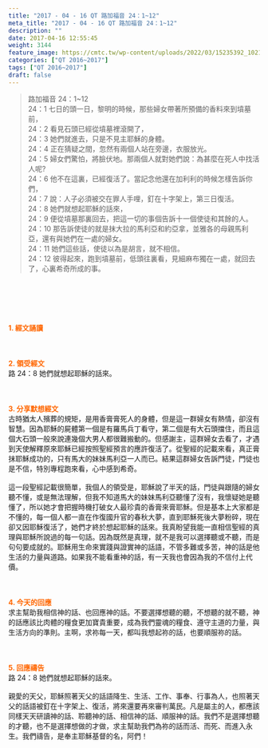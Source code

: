 ```yaml
---
title: "2017 - 04 - 16 QT 路加福音 24：1~12"
meta_title: "2017 - 04 - 16 QT 路加福音 24：1~12"
description: ""
date: 2017-04-16 12:55:45
weight: 3144
feature_image: https://cmtc.tw/wp-content/uploads/2022/03/15235392_10211799862337740_180693556567566654_o-1.webp
categories: ["QT 2016~2017"]
tags: ["QT 2016~2017"]
draft: false
---
```


<blockquote>路加福音 24：1~12<br />
24：1 七日的頭一日，黎明的時候，那些婦女帶著所預備的香料來到墳墓前，<br />
24：2 看見石頭已經從墳墓裡滾開了，<br />
24：3 她們就進去，只是不見主耶穌的身體。<br />
24：4 正在猜疑之間，忽然有兩個人站在旁邊，衣服放光。<br />
24：5 婦女們驚怕，將臉伏地。那兩個人就對她們說：為甚麼在死人中找活人呢?<br />
24：6 他不在這裏，已經復活了。當記念他還在加利利的時候怎樣告訴你們，<br />
24：7 說：人子必須被交在罪人手哩，釘在十字架上，第三日復活。<br />
24：8 她們就想起耶穌的話來，<br />
24：9 便從墳墓那裏回去，把這一切的事個告訴十一個使徒和其餘的人。<br />
24：10 那告訴使徒的就是抹大拉的馬利亞和約亞拿，並雅各的母親馬利亞，還有與她們在一處的婦女。<br />
24：11 她們這些話，使徒以為是胡言，就不相信。<br />
24：12 彼得起來，跑到墳墓前，低頭往裏看，見細麻布獨在一處，就回去了，心裏希奇所成的事。</blockquote><br />
&nbsp;<br />
<br />
&nbsp;<br />
<br />
<span style="color: #ff6600;"><strong>1. </strong><strong>經文誦讀</strong></span><br />
<br />
<span style="color: #ff6600;"><strong> </strong></span><br />
<br />
<span style="color: #ff6600;"><strong>2. </strong><strong>領受經文<br />
</strong></span>路 24：8 她們就想起耶穌的話來。<br />
<br />
&nbsp;<br />
<br />
<span style="color: #ff6600;"><strong>3. 分享默想經文<br />
</strong></span>古時猶太人殯葬的規矩，是用香膏膏死人的身體，但是這一群婦女有熱情，卻沒有智慧。因為耶穌的屍體第一個是有羅馬兵丁看守，第二個是有大石頭擋住，而且這個大石頭一般來說連幾個大男人都很難搬動的。但感謝主，這群婦女去看了，才遇到天使解釋原來耶穌已經按照聖經預言的應許復活了。從聖經的記載來看，真正膏抹耶穌成功的，只有馬大的妹妹馬利亞一人而已。結果這群婦女告訴門徒，門徒也是不信，特別專程跑來看，心中感到希奇。<br />
<br />
這一段聖經記載很簡單，我個人的領受是，耶穌說了半天的話，門徒與跟隨的婦女聽不懂，或是無法理解，但我不知道馬大的妹妹馬利亞聽懂了沒有，我懷疑她是聽懂了，所以她才會把握時機打破女人最珍貴的香膏來膏耶穌。但是基本上大家都是不懂的，每一個人都一直在作復國升官的春秋大夢，直到耶穌死後大夢粉碎，現在卻又因耶穌復活了，她們才終於想起耶穌的話來。我真盼望我能一直相信聖經的真理與耶穌所說過的每一句話。因為既然是真理，就不是我可以選擇聽或不聽，而是句句要成就的。耶穌用生命來實踐與證實神的話語，不管多難或多苦，神的話是他生活的力量與道路。如果我不能看重神的話，有一天我也會因為我的不信付上代價。<br />
<br />
&nbsp;<br />
<br />
<span style="color: #ff6600;"><strong>4. 今天的回應<br />
</strong></span>求主幫助我相信神的話、也回應神的話。不要選擇想聽的聽，不想聽的就不聽，神的話應該比肉體的糧食更加寶貴重要，成為我們靈魂的糧食、遵守主道的力量，與生活方向的準則。主啊，求祢每一天，都叫我想起祢的話，也要順服祢的話。<br />
<br />
&nbsp;<br />
<br />
<span style="color: #ff6600;"><strong>5. 回應禱告<br />
</strong></span>路 24：8 她們就想起耶穌的話來。<br />
<br />
親愛的天父，耶穌照著天父的話語降生、生活、工作、事奉、行事為人，也照著天父的話語被釘在十字架上、復活，將來還要再來審判萬民。凡是屬主的人，都應該同樣天天研讀神的話、聆聽神的話、相信神的話、順服神的話。我們不是選擇想聽的才聽，也不是選擇想做的才做，求主幫助我們為祢的話而活、而死、而進入永生。我們禱告，是奉主耶穌基督的名，阿們！
        